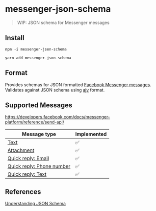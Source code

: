 # messenger-json-schema

> WIP: JSON schema for Messenger messages

## Install

```
npm -i messenger-json-schema
```

```
yarn add messenger-json-schema
```

## Format

Provides schemas for JSON formatted [Facebook Messenger messages](https://developers.facebook.com/docs/messenger-platform/send-messages). Validates against JSON schema using [ajv](https://github.com/epoberezkin/ajv) format.

## Supported Messages

https://developers.facebook.com/docs/messenger-platform/reference/send-api/

|Message type|Implemented|
|---|---|
|[Text](https://developers.facebook.com/docs/messenger-platform/send-messages#sending_text)|:white_check_mark:|
|[Attachment](https://developers.facebook.com/docs/messenger-platform/send-messages#sending_attachments)|:white_check_mark:|
|[Quick reply: Email](https://developers.facebook.com/docs/messenger-platform/send-messages/quick-replies#email)|:white_check_mark:|
|[Quick reply: Phone number](https://developers.facebook.com/docs/messenger-platform/send-messages/quick-replies#phone)|:white_check_mark:|
|[Quick reply: Text](https://developers.facebook.com/docs/messenger-platform/send-messages/quick-replies#text)|:white_check_mark:|

## References

[Understanding JSON Schema](https://json-schema.org/understanding-json-schema/index.html)
